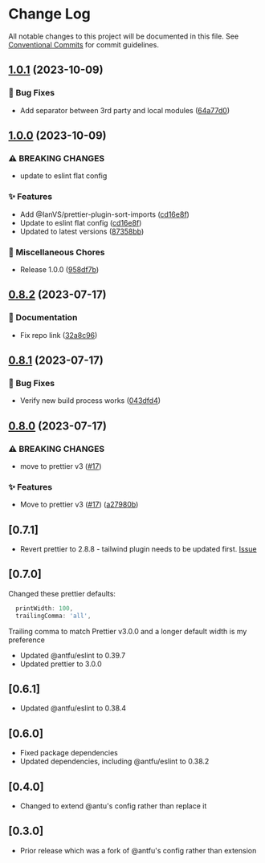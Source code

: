 # Change Log

All notable changes to this project will be documented in this file.
See [Conventional Commits](https://conventionalcommits.org) for commit guidelines.

## [1.0.1](https://github.com/jcamp-code/eslint-config/compare/v1.0.0...v1.0.1) (2023-10-09)


### 🐛 Bug Fixes

* Add separator between 3rd party and local modules ([64a77d0](https://github.com/jcamp-code/eslint-config/commit/64a77d059d6e716089a802dfbdf273e782b381ce))

## [1.0.0](https://github.com/jcamp-code/eslint-config/compare/v0.8.2...v1.0.0) (2023-10-09)


### ⚠ BREAKING CHANGES

* update to eslint flat config

### ✨ Features

* Add @IanVS/prettier-plugin-sort-imports ([cd16e8f](https://github.com/jcamp-code/eslint-config/commit/cd16e8f4857d19ee23a511142935993738c72845))
* Update to eslint flat config ([cd16e8f](https://github.com/jcamp-code/eslint-config/commit/cd16e8f4857d19ee23a511142935993738c72845))
* Updated to latest versions ([87358bb](https://github.com/jcamp-code/eslint-config/commit/87358bb7c307ce8f674ab38582b4ea9f7a378e39))


### 🏡 Miscellaneous Chores

* Release 1.0.0 ([958df7b](https://github.com/jcamp-code/eslint-config/commit/958df7b90a8717c1835cce49ed80b24acd5a850e))

## [0.8.2](https://github.com/jcamp-code/eslint-config/compare/v0.8.1...v0.8.2) (2023-07-17)


### 📝 Documentation

* Fix repo link ([32a8c96](https://github.com/jcamp-code/eslint-config/commit/32a8c96154e00e31056604afd52a810cd2fe7685))

## [0.8.1](https://github.com/jcamp-code/eslint-config/compare/v0.8.0...v0.8.1) (2023-07-17)


### 🐛 Bug Fixes

* Verify new build process works ([043dfd4](https://github.com/jcamp-code/eslint-config/commit/043dfd4d6f012af09784b02473268ba149253e3b))

## [0.8.0](https://github.com/jcamp-code/eslint-config/compare/v0.7.2...v0.8.0) (2023-07-17)


### ⚠ BREAKING CHANGES

* move to prettier v3 ([#17](https://github.com/jcamp-code/eslint-config/issues/17))

### ✨ Features

* Move to prettier v3 ([#17](https://github.com/jcamp-code/eslint-config/issues/17)) ([a27980b](https://github.com/jcamp-code/eslint-config/commit/a27980b847131f393108ca8d710415a2ea4756eb))

## [0.7.1]

- Revert prettier to 2.8.8 - tailwind plugin needs to be updated first. [Issue](https://github.com/tailwindlabs/prettier-plugin-tailwindcss/issues/176)

## [0.7.0]

Changed these prettier defaults:

```js
  printWidth: 100,
  trailingComma: 'all',
```

Trailing comma to match Prettier v3.0.0 and a longer default width is my preference

- Updated @antfu/eslint to 0.39.7
- Updated prettier to 3.0.0

## [0.6.1]

- Updated @antfu/eslint to 0.38.4

## [0.6.0]

- Fixed package dependencies
- Updated dependencies, including @antfu/eslint to 0.38.2

## [0.4.0]

- Changed to extend @antu's config rather than replace it

## [0.3.0]

- Prior release which was a fork of @antfu's config rather than extension
